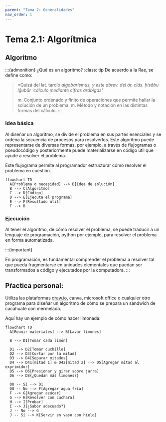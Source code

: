 ```yaml
---
parent: "Tema 2: Generalidades"
nav_order: 1
---
```


# Tema 2.1: Algorítmica

## Algoritmo

:::{admonition} ¿Qué es un algoritmo? 
:class: tip
De acuerdo a la Rae, se define como:
> *Quizá del lat. tardío *algobarismus, y este abrev. del ár. clás. ḥisābu lḡubār 'cálculo mediante cifras arábigas'.*
> 
> m. Conjunto ordenado y finito de operaciones que permite hallar la solución de un problema.
> m. Método y notación en las distintas formas del cálculo.
:::

### Idea básica

Al diseñar un algoritmo, se divide el problema en sus partes esenciales y se ordena la secuencia de procesos para resolverlos.
Este algoritmo puede representarse de diversas formas, por ejemplo, a través de flujogramas o pseudocódigo y posteriormente puede materializarse en código útil que ayude a resolver el problema.


Este flujograma permite al programador estructurar cómo resolver el problema en cuestión.

```{mermaid}
flowchart TD
  A[Problema o necesidad] --> B[Idea de solución]
  B --> C[Algoritmo]
  C --> D[Código]
  D --> E[Ejecuta el programa]
  E --> F[Resultado útil]
  F --> B
```

### Ejecución

Al tener el algoritmo, de cómo resolver el problema, se puede traducir a un lenguaje de programación, python por ejemplo, para resolver el problema en forma automatizada.

:::{important}

En programación, es fundamental comprender el problema a resolver tal que pueda fragmentarse en unidades elementales que puedan ser transformados a código y ejecutados por la computadora.
:::

## Pŕactica personal:

Utiliza las plataformas [draw.io](https://draw.io), canva, microsoft office o cualquier otro programa para diseñar un algoritmo de cómo se prepara un sandwich de cacahuate con mermelada. 

Aquí hay un ejemplo de cómo hacer limonada:

```{mermaid}
flowchart TD
  A[Reunir materiales] --> B[Lavar limones]

  B --> D1[Tomar cada limón]

  D1 --> D2[Tomar cuchillo]
  D2 --> D3[Cortar por la mitad]
  D3 --> D4[Separar mitades]
  D4 --> D41[mitad 1] & D42[mitad 2] --> D5[Agregar mitad al exprimidor]
  D5 --> D6[Presionar y girar sobre jarra]
  D6 --> D8{¿Quedan más limones?}

  D8 -- Sí --> D1
  D8 -- No --> F[Agregar agua fría]
  F --> G[Agregar azúcar]
  G --> H[Revolver con cuchara]
  H --> I[Probar]
  I --> J{¿Sabor adecuado?}
  J -- No --> G
  J -- Sí --> K[Servir en vaso con hielo]

```

